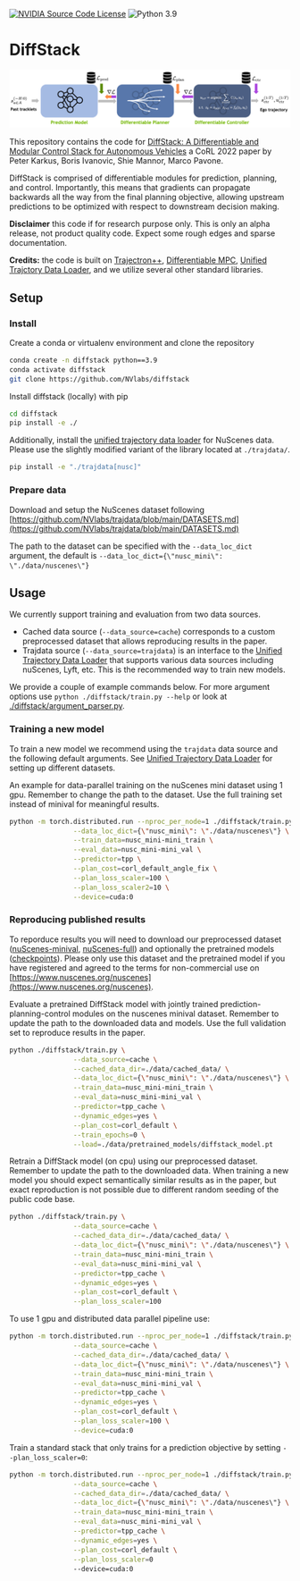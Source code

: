 [![NVIDIA Source Code License](https://img.shields.io/badge/license-NSCL-blue.svg)](https://github.com/NVlabs/diffstack/blob/main/LICENSE.txt)
![Python 3.9](https://img.shields.io/badge/python-3.9-green.svg)

# DiffStack

![drawing](diffstack_modules.png)

This repository contains the code for [DiffStack: A Differentiable and Modular Control Stack for Autonomous Vehicles](https://openreview.net/forum?id=teEnA3L4aRe) a CoRL 2022 paper by Peter Karkus, Boris Ivanovic, Shie Mannor, Marco Pavone.

DiffStack is comprised of differentiable modules for prediction, planning, and control.
Importantly, this means that gradients can propagate backwards all the way from the final planning
objective, allowing upstream predictions to be optimized with respect to downstream decision making.

**Disclaimer** this code if for research purpose only. This is only an alpha release, not product quality code. Expect some rough edges and sparse documentation.

**Credits:** the code is built on [Trajectron++](https://github.com/StanfordASL/Trajectron-plus-plu), [Differentiable MPC](https://github.com/locuslab/mpc.pytorch), [Unified Trajctory Data Loader](https://github.com/NVlabs/trajdata), and we utilize several other standard libraries.

## Setup

### Install

Create a conda or virtualenv environment and clone the repository

```bash
conda create -n diffstack python==3.9
conda activate diffstack
git clone https://github.com/NVlabs/diffstack
```

Install diffstack (locally) with pip

```bash
cd diffstack
pip install -e ./
```

Additionally, install the [unified trajectory data loader](https://github.com/NVlabs/trajdata) for NuScenes data. Please use the slightly modified variant of the library located at `./trajdata/`.

```bash
pip install -e "./trajdata[nusc]"
```

### Prepare data

Download and setup the NuScenes dataset following [https://github.com/NVlabs/trajdata/blob/main/DATASETS.md](https://github.com/NVlabs/trajdata/blob/main/DATASETS.md)

The path to the dataset can be specified with the `--data_loc_dict` argument, the default is `--data_loc_dict={\"nusc_mini\": \"./data/nuscenes\"}`

## Usage

We currently support training and evaluation from two data sources.

- Cached data source (`--data_source=cache`) corresponds to a custom preprocessed dataset that allows reproducing results in the paper.
- Trajdata source (`--data_source=trajdata`) is an interface to the [Unified Trajectory Data Loader](https://github.com/NVlabs/trajdata) that supports various data sources including nuScenes, Lyft, etc. This is the recommended way to train new models.

We provide a couple of example commands below. For more argument options use `python ./diffstack/train.py --help` or look at [./diffstack/argument_parser.py](diffstack/argument_parser.py).


### Training a new model

To train a new model we recommend using the `trajdata` data source and the following default arguments. See [Unified Trajectory Data Loader](https://github.com/NVlabs/trajdata) for setting up different datasets.

An example for data-parallel training on the nuScenes mini dataset using 1 gpu. Remember to change the path to the dataset. Use the full training set instead of minival for meaningful results.

```bash
python -m torch.distributed.run --nproc_per_node=1 ./diffstack/train.py \
                --data_loc_dict={\"nusc_mini\": \"./data/nuscenes\"} \
                --train_data=nusc_mini-mini_train \
                --eval_data=nusc_mini-mini_val \
                --predictor=tpp \
                --plan_cost=corl_default_angle_fix \
                --plan_loss_scaler=100 \
                --plan_loss_scaler2=10 \
                --device=cuda:0
```

### Reproducing published results

To reporduce results you will need to download our preprocessed dataset ([nuScenes-minival](https://drive.google.com/drive/folders/1jhxNQMWCkVpdDUhAuvYZ2rihT67j77o0?usp=share_link), [nuScenes-full](https://drive.google.com/drive/folders/1xq7OJG5k796_SFsb6j6g7O2e5kc85z51?usp=share_link)) and optionally the pretrained models ([checkpoints](https://drive.google.com/drive/folders/18X4i_gsj72kBkpMGT6Psp3svaqR6yU8d?usp=sharing)). Please only use this dataset and the pretrained model if you have registered and agreed to the terms for non-commercial use on [https://www.nuscenes.org/nuscenes](https://www.nuscenes.org/nuscenes).

Evaluate a pretrained DiffStack model with jointly trained prediction-planning-control modules on the nuscenes minival dataset. Remember to update the path to the downloaded data and models. Use the full validation set to reproduce results in the paper.

```bash
python ./diffstack/train.py \
                --data_source=cache \
                --cached_data_dir=./data/cached_data/ \
                --data_loc_dict={\"nusc_mini\": \"./data/nuscenes\"} \
                --train_data=nusc_mini-mini_train \
                --eval_data=nusc_mini-mini_val \
                --predictor=tpp_cache \
                --dynamic_edges=yes \
                --plan_cost=corl_default \
                --train_epochs=0 \
                --load=./data/pretrained_models/diffstack_model.pt
```

Retrain a DiffStack model (on cpu) using our preprocessed dataset.  Remember to update the path to the downloaded data. When training a new model you should expect semantically similar results as in the paper, but exact reproduction is not possible due to different random seeding of the public code base.

```bash
python ./diffstack/train.py \
                --data_source=cache \
                --cached_data_dir=./data/cached_data/ \
                --data_loc_dict={\"nusc_mini\": \"./data/nuscenes\"} \
                --train_data=nusc_mini-mini_train \
                --eval_data=nusc_mini-mini_val \
                --predictor=tpp_cache \
                --dynamic_edges=yes \
                --plan_cost=corl_default \
                --plan_loss_scaler=100 
```

To use 1 gpu and distributed data parallel pipeline use:

```bash
python -m torch.distributed.run --nproc_per_node=1 ./diffstack/train.py \
                --data_source=cache \
                --cached_data_dir=./data/cached_data/ \
                --data_loc_dict={\"nusc_mini\": \"./data/nuscenes\"} \
                --train_data=nusc_mini-mini_train \
                --eval_data=nusc_mini-mini_val \
                --predictor=tpp_cache \
                --dynamic_edges=yes \
                --plan_cost=corl_default \
                --plan_loss_scaler=100 \
                --device=cuda:0
```

Train a standard stack that only trains for a prediction objective by setting `--plan_loss_scaler=0`:

```bash
python -m torch.distributed.run --nproc_per_node=1 ./diffstack/train.py \
                --data_source=cache \
                --cached_data_dir=./data/cached_data/ \
                --data_loc_dict={\"nusc_mini\": \"./data/nuscenes\"} \
                --train_data=nusc_mini-mini_train \
                --eval_data=nusc_mini-mini_val \
                --predictor=tpp_cache \
                --dynamic_edges=yes \
                --plan_cost=corl_default \
                --plan_loss_scaler=0 
                --device=cuda:0
```
